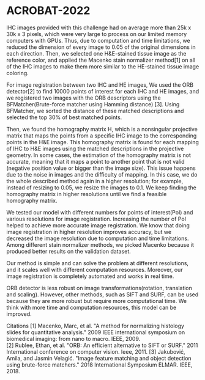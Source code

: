 # ACROBAT-2022


IHC images provided with this challenge had on average more than 25k x 30k x 3 pixels, which were very large to process on our limited memory computers with GPUs. Thus, due to computation and time limitations, we reduced the dimension of every image to 0.05 of the original dimensions in each direction. 
Then, we selected one H&E-stained tissue image as the reference color, and applied the Macenko stain normalizer method[1] on all of the IHC images to make them more similar to the HE-stained tissue image coloring.

For image registration between two IHC and HE images, We used the ORB detector[2] to find 10000 points of interest for each IHC and HE images, and we registered two images with the ORB descriptors using the BFMatcher(Brute-force matcher using Hamming distance) [3]. Using BFMatcher, we sorted the distance of these matched descriptions and selected the top 30% of best matched points. 

Then, we found the homography matrix H, which is a nonsingular projective matrix that maps the points from a specific IHC image to the corresponding points in the H&E image. This homography matrix is found for each mapping of IHC to H&E images using the matched descriptions in the projective geometry.
In some cases, the estimation of the homography matrix is not accurate, meaning that it maps a point to another point that is not valid (negative position value or bigger than the image size). This issue happens due to the noise in images and the difficulty of mapping. In this case, we do the whole described method again in a higher resolution; for example, instead of resizing to 0.05, we resize the images to 0.1. We keep finding the homography matrix in higher resolutions until we find a feasible homography matrix. 

We tested our model with different numbers for points of interest(PoI) and various resolutions for image registration. Increasing the number of PoI helped to achieve more accurate image registration. We know that doing image registration in higher resolution improves accuracy, but we decreased the image resolution due to computation and time limitations. Among different stain normalizer methods, we picked Macenko because it produced better results on the validation dataset.

Our method is simple and can solve the problem at different resolutions, and it scales well with different computation resources. Moreover, our image registration is completely automated and works in real time.

ORB detector is less robust on image transformations(rotation, translation and scaling). However, other methods, such as SIFT and SURF, can be used because they are more robust but require more computational time. We think with more time and computation resources, this model can be improved.

Citations
[1] Macenko, Marc, et al. "A method for normalizing histology slides for quantitative analysis." 2009 IEEE international symposium on biomedical imaging: from nano to macro. IEEE, 2009.  
[2] Rublee, Ethan, et al. "ORB: An efficient alternative to SIFT or SURF." 2011 International conference on computer vision. Ieee, 2011.
[3] Jakubović, Amila, and Jasmin Velagić. "Image feature matching and object detection using brute-force matchers." 2018 International Symposium ELMAR. IEEE, 2018.
